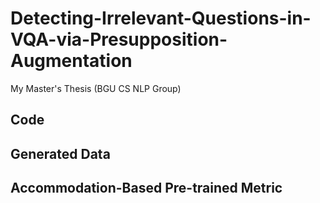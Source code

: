 # Detecting-Irrelevant-Questions-in-VQA-via-Presupposition-Augmentation
My Master's Thesis (BGU CS NLP Group)

## Code

## Generated Data

## Accommodation-Based Pre-trained Metric
